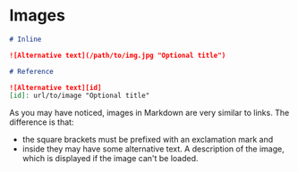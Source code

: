 # Images

```markdown
# Inline

![Alternative text](/path/to/img.jpg "Optional title")

# Reference

![Alternative text][id]
[id]: url/to/image "Optional title"
```

As you may have noticed, images in Markdown are very similar to links. The difference is that:

- the square brackets must be prefixed with an exclamation mark and
- inside they may have some alternative text. A description of the image, which is displayed if the image can't be loaded.
